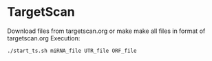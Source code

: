 # TargetScan
Download files from targetscan.org or make make all files in format of targetscan.org
Execution:
``` bash
./start_ts.sh miRNA_file UTR_file ORF_file
```
